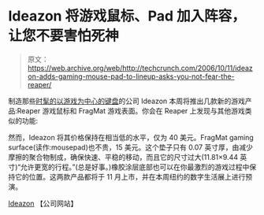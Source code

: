 # Ideazon 将游戏鼠标、Pad 加入阵容，让您不要害怕死神

> 原文：<https://web.archive.org/web/http://techcrunch.com/2006/10/11/ideazon-adds-gaming-mouse-pad-to-lineup-asks-you-not-fear-the-reaper/>

制造那些[时髦的以游戏为中心的键盘](https://web.archive.org/web/20131218005318/http://www.ideazon.com/us/products/zboardgamingkeyboard.asp)的公司 Ideazon 本周将推出几款新的游戏产品:Reaper 游戏鼠标和 FragMat 游戏表面。你会在 Reaper 上发现与其他游戏类似的功能:

然而，Ideazon 将其价格保持在相当低的水平，仅为 40 美元。FragMat gaming surface(读作:mousepad)也不贵，15 美元。这个垫子只有 0.07 英寸厚，由减少摩擦的聚合物制成，确保快速、平稳的移动，而且它的尺寸过大(11.81×9.44 英寸)“允许更宽的行程。”(总是好事。)橡胶涂层底部也可以在你最激烈的游戏过程中保持它的位置。这两款产品都将于 11 月上市，并在本周纽约的数字生活展上进行预演。

[Ideazon](https://web.archive.org/web/20131218005318/http://www.ideazon.com/) 【公司网站】
